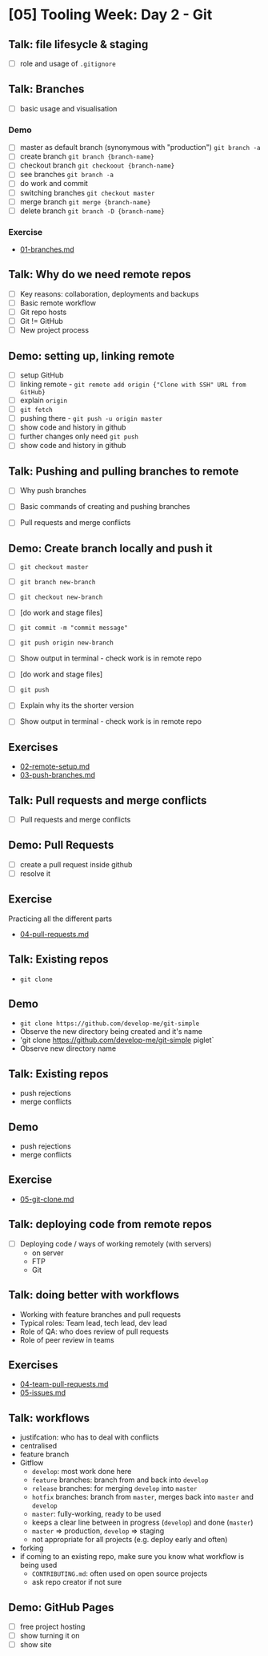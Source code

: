 # [05] Tooling Week: Day 2 - Git


## Talk: file lifesycle & staging
- [ ] role and usage of `.gitignore`

## Talk: Branches

- [ ] basic usage and visualisation

### Demo

- [ ] master as default branch (synonymous with "production") `git branch -a`
- [ ] create branch `git branch {branch-name}`
- [ ] checkout branch `git checkoout {branch-name}`
- [ ] see branches `git branch -a`
- [ ] do work and commit 
- [ ] switching branches `git checkout master`
- [ ] merge branch `git merge {branch-name}`
- [ ] delete branch `git branch -D {branch-name}`

### Exercise

- [01-branches.md](../challenges/02/01-branches.md)


## Talk: Why do we need remote repos

- [ ] Key reasons: collaboration, deployments and backups
- [ ] Basic remote workflow
- [ ] Git repo hosts
- [ ] Git != GitHub
- [ ] New project process

## Demo: setting up, linking remote

- [ ] setup GitHub
- [ ] linking remote - `git remote add origin {"Clone with SSH" URL from GitHub}`
- [ ] explain `origin`
- [ ] `git fetch`
- [ ] pushing there - `git push -u origin master`
- [ ] show code and history in github
- [ ] further changes only need `git push`
- [ ] show code and history in github

## Talk: Pushing and pulling branches to remote

- [ ] Why push branches
- [ ] Basic commands of creating and pushing branches
- [ ] Pull requests and merge conflicts

 
## Demo: Create branch locally and push it

- [ ] `git checkout master`
- [ ] `git branch new-branch`
- [ ] `git checkout new-branch`
- [ ] [do work and stage files]
- [ ] `git commit -m "commit message"`
- [ ] `git push origin new-branch`
- [ ] Show output in terminal - check work is in remote repo
- [ ] [do work and stage files]
- [ ] `git push` 
- [ ] Explain why its the shorter version
- [ ] Show output in terminal - check work is in remote repo


## Exercises

- [02-remote-setup.md](../challenges/02/02-remote-setup.md)
- [03-push-branches.md](../challenges/02/03-push-branches.md)


## Talk: Pull requests and merge conflicts
- [ ] Pull requests and merge conflicts


## Demo: Pull Requests

- [ ] create a pull request inside github
- [ ] resolve it

## Exercise

Practicing all the different parts

- [04-pull-requests.md](../challenges/02/04-pull-requests.md)


## Talk: Existing repos

- `git clone`


## Demo 

- `git clone https://github.com/develop-me/git-simple`
- Observe the new directory being created and it's name
- 'git clone https://github.com/develop-me/git-simple piglet`
- Observe new directory name


## Talk: Existing repos

- push rejections
- merge conflicts

## Demo 

- push rejections
- merge conflicts


## Exercise

- [05-git-clone.md](../challenges/02/05-git-clone.md)



## Talk: deploying code from remote repos
- [ ] Deploying code / ways of working remotely (with servers)
	- on server
	- FTP
	- Git

## Talk: doing better with workflows

- Working with feature branches and pull requests
- Typical roles: Team lead, tech lead, dev lead
- Role of QA: who does review of pull requests
- Role of peer review in teams

## Exercises

- [04-team-pull-requests.md](../challenges/02/04-team-pull-requests.md)
- [05-issues.md](../challenges/02/05-issues.md)

## Talk: workflows

- justifcation: who has to deal with conflicts
- centralised
- feature branch
- Gitflow
    - `develop`: most work done here
    - `feature` branches: branch from and back into `develop`
    - `release` branches: for merging `develop` into `master`
    - `hotfix` branches: branch from `master`, merges back into `master` and `develop`
    - `master`: fully-working, ready to be used
    - keeps a clear line between in progress (`develop`) and done (`master`)
    - `master` => production, `develop` => staging
    - not appropriate for all projects (e.g. deploy early and often)
- forking
- if coming to an existing repo, make sure you know what workflow is being used
    - `CONTRIBUTING.md`: often used on open source projects
    - ask repo creator if not sure

## Demo: GitHub Pages

- [ ] free project hosting
- [ ] show turning it on
- [ ] show site
